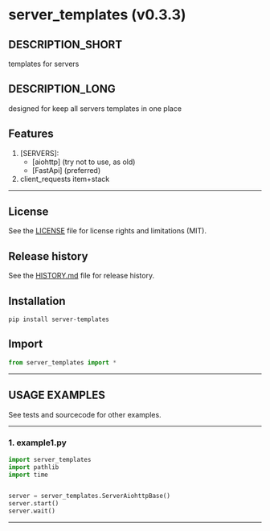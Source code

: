 # server_templates (v0.3.3)

## DESCRIPTION_SHORT
templates for servers

## DESCRIPTION_LONG
designed for keep all servers templates in one place


## Features
1. [SERVERS]:  
	- [aiohttp] (try not to use, as old)  
	- [FastApi] (preferred)  
2. client_requests item+stack  


********************************************************************************
## License
See the [LICENSE](LICENSE) file for license rights and limitations (MIT).


## Release history
See the [HISTORY.md](HISTORY.md) file for release history.


## Installation
```commandline
pip install server-templates
```


## Import
```python
from server_templates import *
```


********************************************************************************
## USAGE EXAMPLES
See tests and sourcecode for other examples.

------------------------------
### 1. example1.py
```python
import server_templates
import pathlib
import time


server = server_templates.ServerAiohttpBase()
server.start()
server.wait()
```

********************************************************************************
